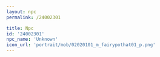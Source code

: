```yaml
---
layout: npc
permalink: /24002301

title: Npc
id: '24002301'
npc_name: 'Unknown'
icon_url: 'portrait/mob/02020101_m_fairypothat01_p.png'
---
```


